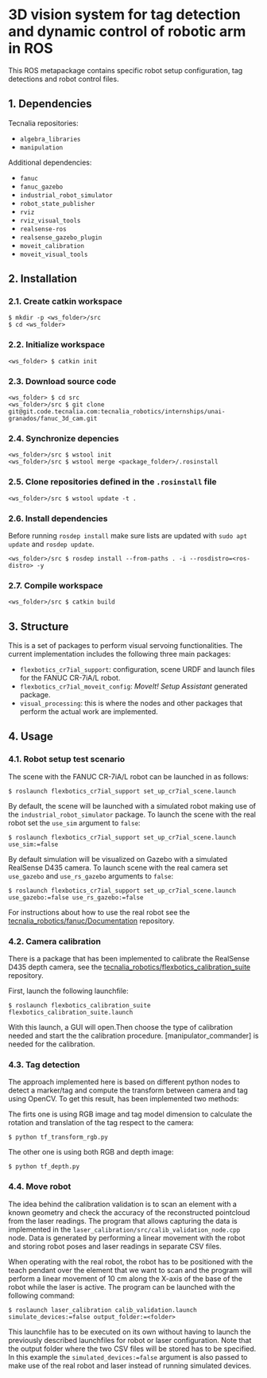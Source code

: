 # 3D vision system for tag detection and dynamic control of robotic arm in ROS

This ROS metapackage contains specific robot setup configuration, tag detections  and robot control files.

## 1. Dependencies

Tecnalia repositories:

* `algebra_libraries`
* `manipulation`


Additional dependencies:

* `fanuc`
* `fanuc_gazebo`
* `industrial_robot_simulator`
* `robot_state_publisher`
* `rviz`
* `rviz_visual_tools`
* `realsense-ros`
* `realsense_gazebo_plugin`
* `moveit_calibration`
* `moveit_visual_tools`

## 2. Installation

### 2.1. Create catkin workspace

```shell
$ mkdir -p <ws_folder>/src
$ cd <ws_folder>
```

### 2.2. Initialize workspace

```shell
<ws_folder> $ catkin init
```

### 2.3. Download source code

```shell
<ws_folder> $ cd src
<ws_folder>/src $ git clone git@git.code.tecnalia.com:tecnalia_robotics/internships/unai-granados/fanuc_3d_cam.git
```

### 2.4. Synchronize depencies

```shell
<ws_folder>/src $ wstool init
<ws_folder>/src $ wstool merge <package_folder>/.rosinstall
```

### 2.5. Clone repositories defined in the `.rosinstall` file                                                                                                                                                                                                                              
```shell
<ws_folder>/src $ wstool update -t .
```

### 2.6. Install dependencies

Before running `rosdep install` make sure lists are updated with `sudo apt update` and `rosdep update`.

```shell
<ws_folder>/src $ rosdep install --from-paths . -i --rosdistro=<ros-distro> -y
```

### 2.7. Compile workspace

```shell
<ws_folder>/src $ catkin build
```

## 3. Structure

This is a set of packages to perform  visual servoing functionalities. The current implementation includes the following three main packages:

* `flexbotics_cr7ial_support`: configuration, scene URDF and launch files for the FANUC CR-7iA/L robot.
* `flexbotics_cr7ial_moveit_config`: *MoveIt! Setup Assistant* generated package.
* `visual_processing`: this is where the nodes and other packages that perform the actual work are implemented.


## 4. Usage

### 4.1. Robot setup test scenario

The scene with the FANUC CR-7iA/L robot can be launched in as follows:

```shell
$ roslaunch flexbotics_cr7ial_support set_up_cr7ial_scene.launch
```

By default, the scene will be launched with a simulated robot making use of the `industrial_robot_simulator` package. To launch the scene with the real robot set the `use_sim` argument to `false`:

```shell
$ roslaunch flexbotics_cr7ial_support set_up_cr7ial_scene.launch use_sim:=false
```

By default simulation will be visualized on Gazebo with a simulated RealSense D435 camera. To launch scene with the real camera set `use_gazebo` and `use_rs_gazebo` arguments to `false`:

```shell
$ roslaunch flexbotics_cr7ial_support set_up_cr7ial_scene.launch use_gazebo:=false use_rs_gazebo:=false
```

For instructions about how to use the real robot see the [tecnalia_robotics/fanuc/Documentation](https://git.code.tecnalia.com/tecnalia_robotics/fanuc/documentation) repository.

### 4.2. Camera calibration

There is a package that has been implemented to calibrate the RealSense D435 depth camera, see the [tecnalia_robotics/flexbotics_calibration_suite](https://git.code.tecnalia.com/tecnalia_robotics/flexbotics_calibration_suite) repository.

First, launch the following launchfile:

```shell
$ roslaunch flexbotics_calibration_suite flexbotics_calibration_suite.launch
```
With this launch, a GUI will open.Then choose the type of calibration needed and start the the calibration procedure. [manipulator_commander] is needed for the calibration.

### 4.3. Tag detection

The approach implemented here is based on different python nodes to detect a marker/tag and compute the transform between camera and tag using OpenCV. To get this result, has been implemented two methods:

The firts one is using RGB image and tag model dimension to calculate the rotation and translation of the tag respect to the camera:

```shell
$ python tf_transform_rgb.py
```
The other one is using both RGB and depth image:

```shell
$ python tf_depth.py
```

### 4.4. Move robot 

The idea behind the calibration validation is to scan an element with a known geometry and check the accuracy of the reconstructed pointcloud from the laser readings. The program that allows capturing the data is implemented in the `laser_calibration/src/calib_validation_node.cpp` node. Data is generated by performing a linear movement with the robot and storing robot poses and laser readings in separate CSV files.

When operating with the real robot, the robot has to be positioned with the teach pendant over the element that we want to scan and the program will perform a linear movement of 10 cm along the X-axis of the base of the robot while the laser is active. The program can be launched with the following command:

```shell
$ roslaunch laser_calibration calib_validation.launch simulate_devices:=false output_folder:=<folder>
```

This launchfile has to be executed on its own without having to launch the previously described launchfiles for robot or laser configuration. Note that the output folder where the two CSV files will be stored has to be specified. In this example the `simulated_devices:=false` argument is also passed to make use of the real robot and laser instead of running simulated devices.
